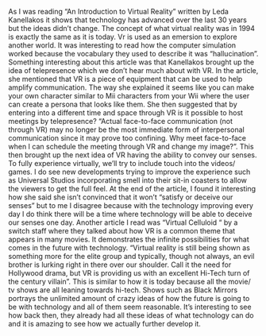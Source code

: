   As I was reading “An Introduction to Virtual Reality” written by Leda Kanellakos it shows that technology has advanced over the last 30 years but the ideas didn’t change. The concept of what virtual reality was in 1994 is exactly the same as it is today. Vr is used as an emersion to explore another world. It was interesting to read how the computer simulation worked because the vocabulary they used to describe it was “hallucination”. Something interesting about this article was that Kanellakos brought up the idea of telepresence which we don’t hear much about with VR. In the article, she mentioned that VR is a piece of equipment that can be used to help amplify communication. The way she explained it seems like you can make your own character similar to Mii characters from your Wii where the user can create a persona that looks like them. 
    She then suggested that by entering into a different time and space through VR is it possible to host meetings by telepresence? “Actual face-to-face communication (not through VR) may no longer be the most immediate form of interpersonal communication since it may prove too confining. Why meet face-to-face when I can schedule the meeting through VR and change my image?”. This then brought up the next idea of VR having the ability to convey our senses. To fully experience virtually, we’ll try to include touch into the videos/ games. I do see new developments trying to improve the experience such as Universal Studios incorporating smell into their sit-in coasters to allow the viewers to get the full feel. At the end of the article, I found it interesting how she said she isn’t convinced that it won’t “satisfy or deceive our senses” but to me I disagree because with the technology improving every day I do think there will be a time where technology will be able to deceive our senses one day. 
    Another article I read was “Virtual Celluloid “ by a switch staff where they talked about how VR is a common theme that appears in many movies. It demonstrates the infinite possibilities for what comes in the future with technology. “Virtual reality is still being shown as something more for the elite group and typically, though not always, an evil brother is lurking right in there over our shoulder. Call it the need for Hollywood drama, but VR is providing us with an excellent Hi-Tech turn of the century villain”. This is similar to how it is today because all the movie/ tv shows are all leaning towards hi-tech. Shows such as Black Mirrors portrays the unlimited amount of crazy ideas of how the future is going to be with technology and all of them seem reasonable. It’s interesting to see how back then, they already had all these ideas of what technology can do and it is amazing to see how we actually further develop it. 
